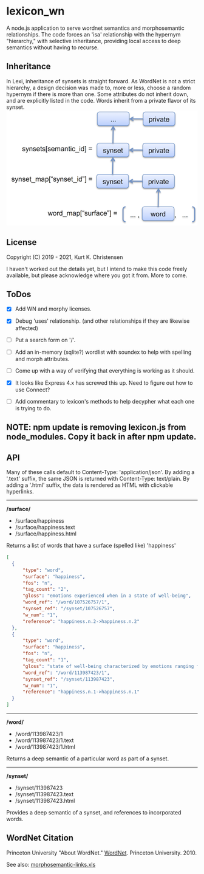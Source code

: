 # lexicon_wn

 A node.js application to serve wordnet semantics and morphosemantic relationships.
 The code forces an 'isa' relationship with the hypernym "hierarchy," with selective inheritance, providing local access to deep semantics without having to recurse.

## Inheritance

In Lexi, inheritance of synsets is straight forward. As WordNet is not a strict hierarchy, a design decision was made to, more or less, choose a random hypernym if there is more than one. Some attributes do not inherit down, and are explicitly listed in the code. Words inherit from a private flavor of its synset. 
![Image Lexi Inheritance](Lexi_Inheritance.png)

## License
Copyright (C) 2019 - 2021, Kurt K. Christensen

I haven't worked out the details yet, but I intend to make this code freely available, but please acknowledge where you got it from. More to come.

## ToDos

- [x] Add WN and morphy licenses.

- [x] Debug 'uses' relationship. (and other relationships if they are likewise affected)

- [ ] Put a search form on '/'.

- [ ] Add an in-memory (sqlite?) wordlist with soundex to help with spelling and morph attributes.

- [ ] Come up with a way of verifying that everything is working as it should.

- [x] It looks like Express 4.x has screwed this up. Need to figure out how to use Connect?

- [ ] Add commentary to lexicon's methods to help decypher what each one is trying to do.


## NOTE: npm update is removing lexicon.js from node_modules. Copy it back in after npm update.

## API

Many of these calls default to Content-Type: 'application/json'.
By adding a '.text' suffix, the same JSON is returned with Content-Type: text/plain.
By adding a '.html' suffix, the data is rendered as HTML with clickable hyperlinks.

-----
**/surface/**
* /surface/happiness
* /surface/happiness.text
* /surface/happiness.html

Returns a list of words that have a surface (spelled like) 'happiness'

```json
[
  {
	  "type": "word",
	  "surface": "happiness",
	  "fos": "n",
	  "tag_count": "2",
	  "gloss": "emotions experienced when in a state of well-being",
	  "word_ref": "/word/107526757/1",
	  "synset_ref": "/synset/107526757",
	  "w_num": "1",
	  "reference": "happiness.n.2->happiness.n.2"
  },
  {
	  "type": "word",
	  "surface": "happiness",
	  "fos": "n",
	  "tag_count": "1",
	  "gloss": "state of well-being characterized by emotions ranging from contentment to intense joy",
	  "word_ref": "/word/113987423/1",
	  "synset_ref": "/synset/113987423",
	  "w_num": "1",
	  "reference": "happiness.n.1->happiness.n.1"
  }
]
```
 

-----
**/word/**
* /word/113987423/1
* /word/113987423/1.text
* /word/113987423/1.html

Returns a deep semantic of a particular word as part of a synset.

-----
**/synset/**
* /synset/113987423
* /synset/113987423.text
* /synset/113987423.html

Provides a deep semantic of a synset, and references to incorporated words.


## WordNet Citation
Princeton University "About WordNet." [WordNet](https://wordnet.princeton.edu). Princeton University. 2010. 

See also: [morphosemantic-links.xls](http://wordnetcode.princeton.edu/standoff-files/morphosemantic-links.xls)